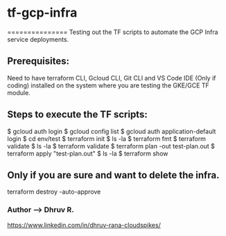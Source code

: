 # tf-gcp-infra
===============
Testing out the TF scripts to automate the GCP Infra service deployments.

## Prerequisites:
Need to have terraform CLI, Gcloud CLI, Git CLI and VS Code IDE (Only if coding) installed on the system where you are testing the GKE/GCE TF module.

## Steps to execute the TF scripts:

$ gcloud auth login
$ gcloud config list
$ gcloud auth application-default login
$ cd env/test
$ terraform init
$ ls -la
$ terraform fmt
$ terraform validate
$ ls -la
$ terraform validate
$ terraform plan -out test-plan.out
$ terraform apply "test-plan.out"
$ ls -la
$ terraform show

## Only if you are sure and want to delete the infra.
terraform destroy -auto-approve

### Author --> Dhruv R.
https://www.linkedin.com/in/dhruv-rana-cloudspikes/

